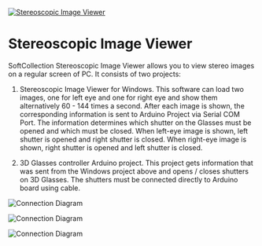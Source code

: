 [![Stereoscopic Image Viewer](http://img.youtube.com/vi/T7rQLo0dbJE123/0.jpg)](http://www.youtube.com/watch?v=T7rQLo0dbJE123 "Shooting Range")

# Stereoscopic Image Viewer
SoftCollection Stereoscopic Image Viewer allows you to view stereo images on a regular screen of PC.
It consists of two projects:
1. Stereoscopic Image Viewer for Windows.
   This software can load two images, one for left eye and one for right eye and show them alternatively 60 - 144 times a second.
   After each image is shown, the corresponding information is sent to Arduino Project via Serial COM Port.
   The information determines which shutter on the Glasses must be opened and which must be closed.
   When left-eye image is shown, left shutter is opened and right shutter is closed.
   When right-eye image is shown, right shutter is opened and left shutter is closed.

2. 3D Glasses controller Arduino project. 
   This project gets information that was sent from the Windows project above and opens / closes shutters on 3D Glasses.
   The shutters must be connected directly to Arduino board using cable.

![Connection Diagram](Images/SoftCollection%20ShootingRange1.gif)

![Connection Diagram](Images/SoftCollection%20ShootingRange2.png)

![Connection Diagram](Images/SoftCollection%20ShootingRange3.png)
 
